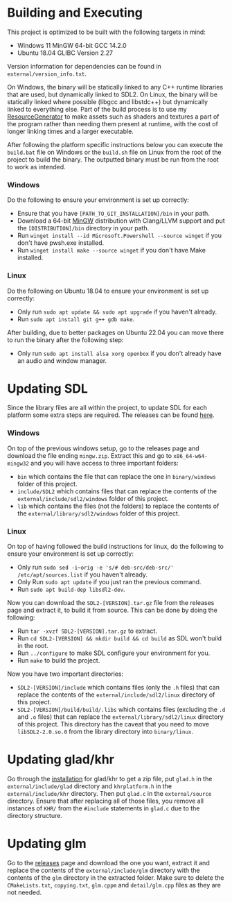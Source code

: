 # Building and Executing
This project is optimized to be built with the following targets in mind:
- Windows 11 MinGW 64-bit GCC 14.2.0
- Ubuntu 18.04 GLIBC Version 2.27

Version information for dependencies can be found in `external/version_info.txt`.

On Windows, the binary will be statically linked to any C++ runtime libraries that are used, but dynamically linked to
SDL2. On Linux, the binary will be statically linked where possible (libgcc and libstdc++) but dynamically linked to
everything else. Part of the build process is to use my
[ResourceGenerator](https://github.com/ConnorSweeneyDev/ResourceGenerator) to make assets such as shaders and textures a
part of the program rather than needing them present at runtime, with the cost of longer linking times and a larger
executable.

After following the platform specific instructions below you can execute the `build.bat` file on Windows or the
`build.sh` file on Linux from the root of the project to build the binary. The outputted binary must be run from the
root to work as intended.

### Windows
Do the following to ensure your environment is set up correctly:
- Ensure that you have `[PATH_TO_GIT_INSTALLATION]/bin` in your path.
- Download a 64-bit [MinGW](https://winlibs.com/) distribution with Clang/LLVM support and put the `[DISTRIBUTION]/bin`
  directory in your path.
- Run `winget install --id Microsoft.Powershell --source winget` if you don't have pwsh.exe installed.
- Run `winget install make --source winget` if you don't have Make installed.

### Linux
Do the following on Ubuntu 18.04 to ensure your environment is set up correctly:
- Only run `sudo apt update && sudo apt upgrade` if you haven't already.
- Run `sudo apt install git g++ gdb make`.

After building, due to better packages on Ubuntu 22.04 you can move there to run the binary after the following step:
- Only run `sudo apt install alsa xorg openbox` if you don't already have an audio and window manager.

# Updating SDL
Since the library files are all within the project, to update SDL for each platform some extra steps are required. The
releases can be found [here](https://github.com/libsdl-org/SDL/releases).

### Windows
On top of the previous windows setup, go to the releases page and download the file ending `mingw.zip`. Extract this and
go to `x86_64-w64-mingw32` and you will have access to three important folders:
- `bin` which contains the file that can replace the one in `binary/windows` folder of this project.
- `include/SDL2` which contains files that can replace the contents of the `external/include/sdl2/windows` folder of
  this project.
- `lib` which contains the files (not the folders) to replace the contents of the `external/library/sdl2/windows` folder
  of this project.

### Linux
On top of having followed the build instructions for linux, do the following to ensure your environment is set up
correctly:
- Only run `sudo sed -i~orig -e 's/# deb-src/deb-src/' /etc/apt/sources.list` if you haven't already.
- Only Run `sudo apt update` if you just ran the previous command.
- Run `sudo apt build-dep libsdl2-dev`.

Now you can download the `SDL2-[VERSION].tar.gz` file from the releases page and extract it, to build it from source.
This can be done by doing the following:
- Run `tar -xvzf SDL2-[VERSION].tar.gz` to extract.
- Run `cd SDL2-[VERSION] && mkdir build && cd build` as SDL won't build in the root.
- Run `../configure` to make SDL configure your environment for you.
- Run `make` to build the project.

Now you have two important directories:
- `SDL2-[VERSION]/include` which contains files (only the `.h` files) that can replace the contents of the
  `external/include/sdl2/linux` directory of this project.
- `SDL2-[VERSION]/build/build/.libs` which contains files (excluding the `.d` and `.o` files) that can replace the
  `external/library/sdl2/linux` directory of this project. This directory has the caveat that you need to move
  `libSDL2-2.0.so.0` from the library directory into `binary/linux`.

# Updating glad/khr
Go through the [installation](https://glad.dav1d.de/) for glad/khr to get a zip file, put `glad.h` in the
`external/include/glad` directory and `khrplatform.h` in the `external/include/khr` directory. Then put `glad.c` in the
`external/source` directory. Ensure that after replacing all of those files, you remove all instances of `KHR/` from the
`#include` statements in `glad.c` due to the directory structure.

# Updating glm
Go to the [releases](https://github.com/g-truc/glm/releases) page and download the one you want, extract it and replace
the contents of the `external/include/glm` directory with the contents of the `glm` directory in the extracted folder.
Make sure to delete the `CMakeLists.txt`, `copying.txt`, `glm.cppm` and `detail/glm.cpp` files as they are not needed.
